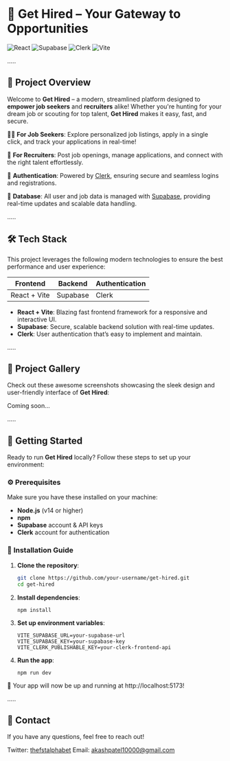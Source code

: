 # 🌟 **Get Hired** – Your Gateway to Opportunities

![React](https://img.shields.io/badge/React-v18-blue?style=for-the-badge&logo=react)
![Supabase](https://img.shields.io/badge/Supabase-Backend-green?style=for-the-badge&logo=supabase)
![Clerk](https://img.shields.io/badge/Clerk-Auth-yellow?style=for-the-badge&logo=clerk)
![Vite](https://img.shields.io/badge/Vite-v4-red?style=for-the-badge&logo=vite)

.....

## 🎯 **Project Overview**

Welcome to **Get Hired** – a modern, streamlined platform designed to **empower job seekers** and **recruiters** alike! Whether you're hunting for your dream job or scouting for top talent, **Get Hired** makes it easy, fast, and secure.

🏃‍♂️ **For Job Seekers**: Explore personalized job listings, apply in a single click, and track your applications in real-time!

🏢 **For Recruiters**: Post job openings, manage applications, and connect with the right talent effortlessly.

🔐 **Authentication**: Powered by [Clerk](https://clerk.dev), ensuring secure and seamless logins and registrations.

💾 **Database**: All user and job data is managed with [Supabase](https://supabase.com), providing real-time updates and scalable data handling.

.....

## 🛠 **Tech Stack**

This project leverages the following modern technologies to ensure the best performance and user experience:

| **Frontend** | **Backend** | **Authentication** |
| ------------ | ----------- | ------------------ |
| React + Vite | Supabase    | Clerk              |

- **React + Vite**: Blazing fast frontend framework for a responsive and interactive UI.
- **Supabase**: Secure, scalable backend solution with real-time updates.
- **Clerk**: User authentication that’s easy to implement and maintain.

.....

## 📸 **Project Gallery**

Check out these awesome screenshots showcasing the sleek design and user-friendly interface of **Get Hired**:

Coming soon...

.....

## 🚀 **Getting Started**

Ready to run **Get Hired** locally? Follow these steps to set up your environment:

### ⚙️ **Prerequisites**

Make sure you have these installed on your machine:

- **Node.js** (v14 or higher)
- **npm**
- **Supabase** account & API keys
- **Clerk** account for authentication

### 📝 **Installation Guide**

1. **Clone the repository**:

   ```bash
   git clone https://github.com/your-username/get-hired.git
   cd get-hired
   ```

2. **Install dependencies**:

   ```
   npm install
   ```

3. **Set up environment variables**:

   ```
   VITE_SUPABASE_URL=your-supabase-url
   VITE_SUPABASE_KEY=your-supabase-key
   VITE_CLERK_PUBLISHABLE_KEY=your-clerk-frontend-api
   ```

4. **Run the app**:

   ```
   npm run dev
   ```

🚀 Your app will now be up and running at http://localhost:5173!

.....

## 📧 Contact

If you have any questions, feel free to reach out!

Twitter: [thefstalphabet](https://x.com/thefstalphabet)
Email: akashpatel10000@gmail.com
